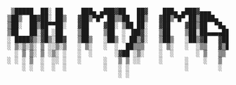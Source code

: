 <pre>


 ▒█████  ██░ ██     ███▄ ▄███▓██   ██▓    ███▄ ▄███▓▄▄▄      ██▓███  
▒██▒  ██▓██░ ██▒   ▓██▒▀█▀ ██▒▒██  ██▒   ▓██▒▀█▀ ██▒████▄   ▓██░  ██▒
▒██░  ██▒██▀▀██░   ▓██    ▓██░ ▒██ ██░   ▓██    ▓██▒██  ▀█▄ ▓██░ ██▓▒
▒██   ██░▓█ ░██    ▒██    ▒██  ░ ▐██▓░   ▒██    ▒██░██▄▄▄▄██▒██▄█▓▒ ▒
░ ████▓▒░▓█▒░██▓   ▒██▒   ░██▒ ░ ██▒▓░   ▒██▒   ░██▒▓█   ▓██▒██▒ ░  ░
░ ▒░▒░▒░ ▒ ░░▒░▒   ░ ▒░   ░  ░  ██▒▒▒    ░ ▒░   ░  ░▒▒   ▓▒█▒▓▒░ ░  ░
  ░ ▒ ▒░ ▒ ░▒░ ░   ░  ░      ░▓██ ░▒░    ░  ░      ░ ▒   ▒▒ ░▒ ░     
░ ░ ░ ▒  ░  ░░ ░   ░      ░   ▒ ▒ ░░     ░      ░    ░   ▒  ░░       
    ░ ░  ░  ░  ░          ░   ░ ░               ░        ░  ░        
                              ░ ░                                    
</pre>
